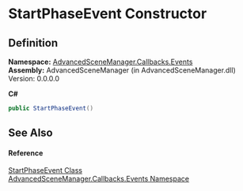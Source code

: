 # StartPhaseEvent Constructor




## Definition
**Namespace:** <a href="N_AdvancedSceneManager_Callbacks_Events">AdvancedSceneManager.Callbacks.Events</a>  
**Assembly:** AdvancedSceneManager (in AdvancedSceneManager.dll) Version: 0.0.0.0

**C#**
``` C#
public StartPhaseEvent()
```



## See Also


#### Reference
<a href="T_AdvancedSceneManager_Callbacks_Events_StartPhaseEvent">StartPhaseEvent Class</a>  
<a href="N_AdvancedSceneManager_Callbacks_Events">AdvancedSceneManager.Callbacks.Events Namespace</a>  

